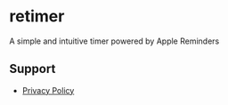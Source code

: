 # retimer
A simple and intuitive timer powered by Apple Reminders


## Support
- [Privacy Policy](./privacy)

